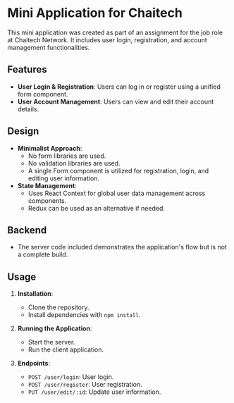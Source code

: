 # Mini Application for Chaitech

This mini application was created as part of an assignment for the job role at Chaitech Network. It includes user login, registration, and account management functionalities.

## Features

- **User Login & Registration**: Users can log in or register using a unified form component.
- **User Account Management**: Users can view and edit their account details.

## Design

- **Minimalist Approach**: 
  - No form libraries are used.
  - No validation libraries are used.
  - A single Form component is utilized for registration, login, and editing user information.
- **State Management**:
  - Uses React Context for global user data management across components.
  - Redux can be used as an alternative if needed.

## Backend

- The server code included demonstrates the application's flow but is not a complete build.

## Usage

1. **Installation**:
   - Clone the repository.
   - Install dependencies with `npm install`.

2. **Running the Application**:
   - Start the server.
   - Run the client application.

3. **Endpoints**:
   - `POST /user/login`: User login.
   - `POST /user/register`: User registration.
   - `PUT /user/edit/:id`: Update user information.
